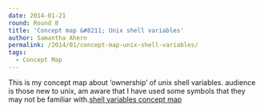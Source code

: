 ```yaml
---
date: 2014-01-21
round: Round 8
title: 'Concept map &#8211; Unix shell variables'
author: Samantha Ahern
permalink: /2014/01/concept-map-unix-shell-variables/
tags:
  - Concept Map
---
```

This is my concept map about &#8216;ownership&#8217; of unix shell variables. audience is those new to unix, am aware that I have used some symbols that they may not be familiar with.[shell variables concept map][1]

 [1]: /training-course/uploads/2014/01/shell-variables-concept-map.pdf
